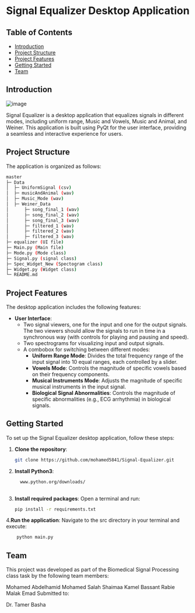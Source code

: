 # Signal Equalizer Desktop Application

## Table of Contents
- [Introduction](#introduction)
- [Project Structure](#project-structure)
- [Project Features](#project-features)
- [Getting Started](#getting-started)
- [Team](#team)

## Introduction
![image](https://github.com/user-attachments/assets/0c4e084d-5105-4665-b941-43af7326b0f0)

Signal Equalizer is a desktop application that equalizes signals in different modes, including uniform range, Music and Vowels, Music and Animal, and Weiner. This application is built using PyQt for the user interface, providing a seamless and interactive experience for users.

## Project Structure
The application is organized as follows:
```bash
master
├─ Data
│  ├─ UniformSignal (csv)
│  ├─ musicAndAnimal (wav)
│  ├─ Music_Mode (wav)
│  ├─ Weiner_Data
│      ├─ song_final_1 (wav)
│      ├─ song_final_2 (wav)
│      ├─ song_final_3 (wav)
│      ├─ filtered_1 (wav)
│      ├─ filtered_2 (wav)
│      ├─ filtered_3 (wav)
├─ equalizer (UI file)
├─ Main.py (Main file)
├─ Mode.py (Mode class)
├─ Signal.py (signal class)
├─ Spec_Widget_New (Spectogram class)
├─ Widget.py (Widget class)
└─ README.md

  ```

## Project Features
The desktop application includes the following features:

- **User Interface**: 
  - Two signal viewers, one for the input and one for the output signals. The two viewers should allow the signals to run in time in a synchronous way (with controls for playing and pausing and speed).
  - Two spectrograms for visualizing input and output signals.
  - A combobox for switching between different modes:
    - **Uniform Range Mode**: Divides the total frequency range of the input signal into 10 equal ranges, each controlled by a slider.
    - **Vowels Mode**: Controls the magnitude of specific vowels based on their frequency components.
    - **Musical Instruments Mode**: Adjusts the magnitude of specific musical instruments in the input signal.
    - **Biological Signal Abnormalities**: Controls the magnitude of specific abnormalities (e.g., ECG arrhythmia) in biological signals.

## Getting Started
To set up the Signal Equalizer desktop application, follow these steps:

1. **Clone the repository**:
   ```bash
   git clone https://github.com/mohamed5841/Signal-Equalizer.git
   
2. **Install Python3**:
   ```bash
     www.python.org/downloads/
  
3. **Install required packages**:
  Open a terminal and run:
   ```bash
   pip install -r requirements.txt

 4.**Run the application**:
 Navigate to the src directory in your terminal and execute:
  ```bash
      python main.py
   ```
## Team
This project was developed as part of the Biomedical Signal Processing class task by the following team members:

Mohamed Abdelhamid
Mohamed Salah
Shaimaa Kamel
Bassant Rabie
Malak Emad
Submitted to:

Dr. Tamer Basha

